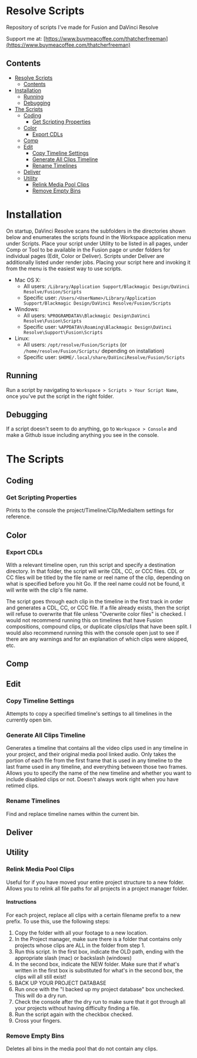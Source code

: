 # Resolve Scripts
Repository of scripts I've made for Fusion and DaVinci Resolve

Support me at: [https://www.buymeacoffee.com/thatcherfreeman](https://www.buymeacoffee.com/thatcherfreeman)

## Contents
- [Resolve Scripts](#resolve-scripts)
    - [Contents](#contents)
- [Installation](#installation)
    - [Running](#running)
    - [Debugging](#debugging)
- [The Scripts](#the-scripts)
    - [Coding](#coding)
        - [Get Scripting Properties](#get-scripting-properties)
    - [Color](#color)
        - [Export CDLs](#export-cdls)
    - [Comp](#comp)
    - [Edit](#edit)
        - [Copy Timeline Settings](#copy-timeline-settings)
        - [Generate All Clips Timeline](#generate-all-clips-timeline)
        - [Rename Timelines](#rename-timelines)
    - [Deliver](#deliver)
    - [Utility](#utility)
        - [Relink Media Pool Clips](#relink-media-pool-clips)
        - [Remove Empty Bins](#remove-empty-bins)


# Installation
On startup, DaVinci Resolve scans the subfolders in the directories shown below and enumerates the scripts found in the Workspace application menu under Scripts.
Place your script under Utility to be listed in all pages, under Comp or Tool to be available in the Fusion page or under folders for individual pages (Edit, Color or Deliver). Scripts under Deliver are additionally listed under render jobs.
Placing your script here and invoking it from the menu is the easiest way to use scripts.

- Mac OS X:
    - All users: `/Library/Application Support/Blackmagic Design/DaVinci Resolve/Fusion/Scripts`
    - Specific user: `/Users/<UserName>/Library/Application Support/Blackmagic Design/DaVinci Resolve/Fusion/Scripts`
- Windows:
    - All users: `%PROGRAMDATA%\Blackmagic Design\DaVinci Resolve\Fusion\Scripts`
    - Specific user: `%APPDATA%\Roaming\Blackmagic Design\DaVinci Resolve\Support\Fusion\Scripts`
- Linux:
    - All users: `/opt/resolve/Fusion/Scripts`  (or `/home/resolve/Fusion/Scripts/` depending on installation)
    - Specific user: `$HOME/.local/share/DaVinciResolve/Fusion/Scripts`

## Running
Run a script by navigating to `Workspace > Scripts > Your Script Name`, once you've put the script in the right folder.

## Debugging
If a script doesn't seem to do anything, go to `Workspace > Console` and make a Github issue including anything you see in the console.

# The Scripts

## Coding
### Get Scripting Properties
Prints to the console the project/Timeline/Clip/MediaItem settings for reference.

## Color

### Export CDLs
With a relevant timeline open, run this script and specify a destination directory. In that folder, the script will write CDL, CC, or CCC files. CDL or CC files will be titled by the file name or reel name of the clip, depending on what is specified before you hit Go. If the reel name could not be found, it will write with the clip's file name.

The script goes through each clip in the timeline in the first track in order and generates a CDL, CC, or CCC file. If a file already exists, then the script will refuse to overwrite that file unless "Overwrite color files" is checked. I would not recommend running this on timelines that have Fusion compositions, compound clips, or duplicate clips/clips that have been split. I would also recommend running this with the console open just to see if there are any warnings and for an explanation of which clips were skipped, etc.

## Comp

## Edit

### Copy Timeline Settings
Attempts to copy a specified timeline's settings to all timelines in the currently open bin.

### Generate All Clips Timeline
Generates a timeline that contains all the video clips used in any timeline in your project, and their original media pool linked audio. Only takes the portion of each file from the first frame that is used in any timeline to the last frame used in any timeline, and everything between those two frames. Allows you to specify the name of the new timeline and whether you want to include disabled clips or not. Doesn't always work right when you have retimed clips.

### Rename Timelines
Find and replace timeline names within the current bin.

## Deliver

## Utility
### Relink Media Pool Clips
Useful for if you have moved your entire project structure to a new folder. Allows you to relink all file paths for all projects in a project manager folder.

#### Instructions
For each project, replace all clips with a certain filename prefix to a new prefix.
To use this, use the following steps:
1. Copy the folder with all your footage to a new location.
2. In the Project manager, make sure there is a folder that contains only projects whose clips are ALL in the folder from step 1.
3. Run this script. In the first box, indicate the OLD path, ending with the appropriate slash (mac) or backslash (windows)
4. In the second box, indicate the NEW folder. Make sure that if what's written in the first box is substituted for what's in the second box, the clips will all still exist!
5. BACK UP YOUR PROJECT DATABASE
6. Run once with the "I backed up my project database" box unchecked. This will do a dry run.
7. Check the console after the dry run to make sure that it got through all your projects without having difficulty finding a file.
8. Run the script again with the checkbox checked.
9. Cross your fingers.

### Remove Empty Bins
Deletes all bins in the media pool that do not contain any clips.
